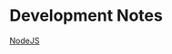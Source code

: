 # Development Notes

[NodeJS](Development%20Notes%20a6e09ba35cdd4ad0bfc107f63f1d6a8e/NodeJS%20688c092426e54c1fafe829e3d08c5f8c.md)
